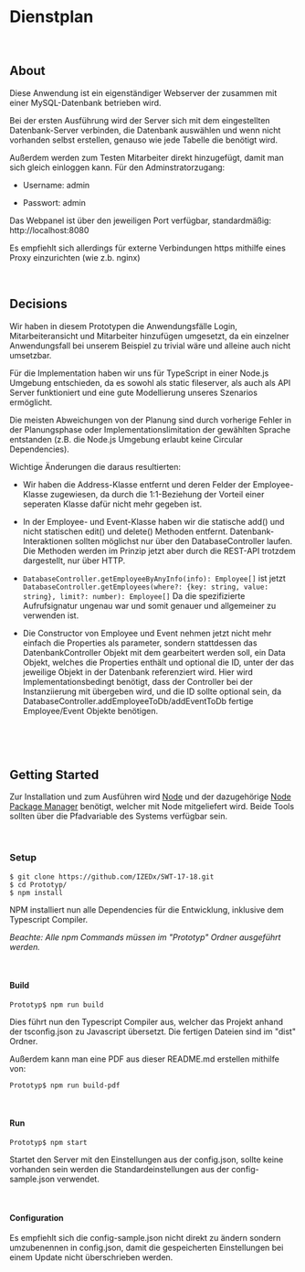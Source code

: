 # Dienstplan #

&nbsp;

## About ##
Diese Anwendung ist ein eigenständiger Webserver der zusammen mit einer MySQL-Datenbank betrieben wird.

Bei der ersten Ausführung wird der Server sich mit dem eingestellten Datenbank-Server verbinden,
die Datenbank auswählen und wenn nicht vorhanden selbst erstellen, genauso wie jede Tabelle die benötigt wird.

Außerdem werden zum Testen Mitarbeiter direkt hinzugefügt, damit man sich gleich einloggen kann.
Für den Adminstratorzugang:

* Username: admin

* Passwort: admin

Das Webpanel ist über den jeweiligen Port verfügbar, standardmäßig: http://localhost:8080

Es empfiehlt sich allerdings für externe Verbindungen https mithilfe eines Proxy einzurichten (wie z.b. nginx)

&nbsp;

## Decisions ##

Wir haben in diesem Prototypen die Anwendungsfälle Login, Mitarbeiteransicht und Mitarbeiter hinzufügen umgesetzt, da ein einzelner Anwendungsfall bei unserem Beispiel zu trivial wäre und alleine auch nicht umsetzbar.

Für die Implementation haben wir uns für TypeScript in einer Node.js Umgebung entschieden, da es sowohl als static fileserver, als auch als API Server funktioniert und eine gute Modellierung unseres Szenarios ermöglicht.

Die meisten Abweichungen von der Planung sind durch vorherige Fehler in der Planungsphase oder Implementationslimitation der gewählten Sprache entstanden (z.B. die Node.js Umgebung erlaubt keine Circular Dependencies). 

Wichtige Änderungen die daraus resultierten:

- Wir haben die Address-Klasse entfernt und deren Felder der Employee-Klasse zugewiesen, da durch die 1:1-Beziehung der Vorteil einer seperaten Klasse dafür nicht mehr gegeben ist.

- In der Employee- und Event-Klasse haben wir die statische add() und nicht statischen edit() und delete() Methoden entfernt. Datenbank-Interaktionen sollten möglichst nur über den DatabaseController laufen. Die Methoden werden im Prinzip jetzt aber durch die REST-API trotzdem dargestellt, nur über HTTP.

- ```DatabaseController.getEmployeeByAnyInfo(info): Employee[]``` ist jetzt ```DatabaseController.getEmployees(where?: {key: string, value: string}, limit?: number): Employee[]```
Da die spezifizierte Aufrufsignatur ungenau war und somit genauer und allgemeiner zu verwenden ist.

- Die Constructor von Employee und Event nehmen jetzt nicht mehr einfach die Properties als parameter, sondern stattdessen das DatenbankController Objekt mit dem gearbeitert werden soll, ein Data Objekt, welches die Properties enthält und optional die ID, unter der das jeweilige Objekt in der Datenbank referenziert wird. Hier wird Implementationsbedingt benötigt, dass der Controller bei der Instanziierung mit übergeben wird, und die ID sollte optional sein, da DatabaseController.addEmployeeToDb/addEventToDb fertige Employee/Event Objekte benötigen.

&nbsp;

&nbsp;

## Getting Started ##

Zur Installation und zum Ausführen wird [Node](https://nodejs.org) und
der dazugehörige [Node Package Manager](https://www.npmjs.com/) benötigt, welcher
mit Node mitgeliefert wird. Beide Tools sollten über die Pfadvariable
des Systems verfügbar sein.

&nbsp;

### Setup ###
```
$ git clone https://github.com/IZEDx/SWT-17-18.git
$ cd Prototyp/
$ npm install
```

NPM installiert nun alle Dependencies für die Entwicklung, inklusive dem
Typescript Compiler.

_Beachte: Alle npm Commands müssen im "Prototyp" Ordner ausgeführt
werden._

&nbsp;

#### Build ####

```
Prototyp$ npm run build
```

Dies führt nun den Typescript Compiler aus, welcher das Projekt anhand
der tsconfig.json zu Javascript übersetzt. Die fertigen Dateien sind
im "dist" Ordner.

Außerdem kann man eine PDF aus dieser README.md erstellen mithilfe von:
```
Prototyp$ npm run build-pdf
```

&nbsp;

#### Run ####
```
Prototyp$ npm start
```

Startet den Server mit den Einstellungen aus der config.json, sollte keine vorhanden sein werden die Standardeinstellungen aus der config-sample.json verwendet.

&nbsp;

#### Configuration ####

Es empfiehlt sich die config-sample.json nicht direkt zu ändern sondern umzubenennen in config.json, damit die gespeicherten Einstellungen bei einem Update nicht überschrieben werden.
